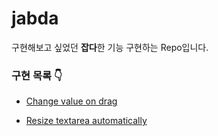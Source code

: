 # jabda

구현해보고 싶었던 **잡다**한 기능 구현하는 Repo입니다.

### 구현 목록 👇

- [Change value on drag](https://github.com/yunjeoming/jabda/tree/main/ChangeValueOnDrag)

- [Resize textarea automatically](https://github.com/yunjeoming/jabda/tree/main/ResizeTextareaAutomatically)